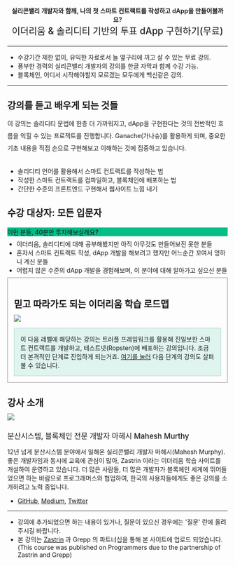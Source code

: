 <!-- description -->
<div class="container">
	<style type="text/css">
	.titles{
		text-align: center;
	}
	.intro h1{
		margin-bottom: 0;
		font-size: 1em;
		font-weight: 600;
	}
	.intro h2{
		margin: 0 0 1em 0;
		font-weight: 500;
	}
	.target h1{
				margin-bottom: 0.5em;
		font-size: 1.5em;
		font-weight: 600;
	}
	.target .panel{
		border-color: #03be87;
	}
	.target .panel .panel-heading{
		background-color: #03be87;
		border-color: #03be87;
	}
	.target .panel .panel-heading .panel-title{
		margin-bottom: 0;
		font-weight: 500;
	}
	.target .panel .panel-body ul{
		margin: 0.5em 0 0.5em 0;
		padding-left: 1.5em;
	}
	.features h1{
		margin-bottom: 0.5em;
		font-size: 1.5em;
		font-weight: 600;
	}
	.features p{
		margin-bottom: 2em;
		line-height: 2em;
	}
	.instructor{
		margin-top: 2em;
	}
	.instructor h1{
		margin-bottom: 0.5em;
		font-size: 1.5em;
		font-weight: 600;		
	}
	.instructor h2{
		font-size: 1.2em;
		font-weight: 500;
	}
	.course-flow h1{
		margin-bottom: 0.5em;
		font-size: 1.5em;
		font-weight: 600;		
	}
	.course-flow{
		padding: 1em;
		border: 1px solid #979797;
	}
	.course-flow p{
		    padding: 1em;
    margin-bottom: 0;
    border: 1px solid #b4d9cf;
		    background-color: #e0f4ef;
	}
</style>
<div class="intro">
	<div class="titles">
		<h1>실리콘밸리 개발자와 함께, 나의 첫 스마트 컨트랙트를 작성하고 dApp을 만들어볼까요?</h1>
		<h2>이더리움 & 솔리디티 기반의 투표 dApp 구현하기(무료)</h2>
	</div>
	<hr>
	<ul>
		<li>수강기간 제한 없이, 유익한 자료로서 늘 옆구리에 끼고 살 수 있는 무료 강의.</li>
		<li>풍부한 경력의 실리콘밸리 개발자의 강의를 한글 자막과 함께 수강 가능.</li>
		<li>블록체인, 어디서 시작해야할지 모르겠는 모두에게 백신같은 강의.</li>
	</ul>
	<hr>
</div>
<div class="features">
	<h1>강의를 듣고 배우게 되는 것들</h1>
	<p>이 강의는 솔리디티 문법에 한층 더 가까워지고, dApp을 구현한다는 것의 전반적인 흐름을 익힐 수 있는 프로젝트를 진행합니다. Ganache(가나슈)를 활용하게 되며, 중요한 기초 내용을 직접 손으로 구현해보고 이해하는 것에 집중하고 있습니다.</p>
	<ul>
		<li>솔리디티 언어를 활용해서 스마트 컨트랙트를 작성하는 법</li>
		<li>작성한 스마트 컨트랙트를 컴파일하고, 블록체인에 배포하는 법</li>
		<li>간단한 수준의 프론트엔드 구현해서 웹사이트 느낌 내기</li>
	</ul>
</div>
<div class="target">
	<h1>수강 대상자: 모든 입문자</h1>
	<div class="panel panel-primary">
		<div class="panel-heading">
			<h4 class="panel-title">이런 분들, 40분만 투자해보실래요?</h4>
		</div>
		<div class="panel-body">
			<ul>
				<li>이더리움, 솔리디티에 대해 공부해봤지만 아직 아무것도 만들어보진 못한 분들</li>
				<li>혼자서 스마트 컨트랙트 작성, dApp 개발을 해보려고 했지만 어느순간 꼬여서 멍하니 계신 분들</li>
				<li>어렵지 않은 수준의 dApp 개발을 경험해보며, 이 분야에 대해 알아가고 싶으신 분들</li>
			</ul>
		</div>
	</div>
</div>
<div class="course-flow">
	<h1>믿고 따라가도 되는 이더리움 학습 로드맵</h1>
<img src="https://s3.ap-northeast-2.amazonaws.com/grepp-cloudfront/programmers_imgs/learn/zastrin-courses/zastrin_courseFlow_compressed.jpg">
<p>이 다음 레벨에 해당하는 강의는 트러플 프레임워크를 활용해 진일보한 스마트 컨트랙트를 개발하고, 테스트넷(Ropsten)에 배포하는 강의입니다. 조금 더 본격적인 단계로 진입하게 되는거죠. <a href="https://programmers.co.kr/learn/courses/7016" target="_blank">여기를 눌러</a> 다음 단계의 강의도 살펴볼 수 있습니다.</p>
</div>
<div class="instructor">
	<h1>강사 소개</h1>
	<div class="row">
		<div class="col-sm-3"><img src="https://s3.ap-northeast-2.amazonaws.com/grepp-cloudfront/programmers_imgs/learn/zastrin-courses/instructor_mahesh_compressed.jpeg"></div>
		<div class="col-sm-9">
			<h2>분산시스템, 블록체인 전문 개발자 마헤시 <span>Mahesh Murthy</span></h2>
			<p>12년 넘게 분산시스템 분야에서 일해온 실리콘밸리 개발자 마헤시(Mahesh Murphy). 좋은 개발자임과 동시에 교육에 관심이 많아, Zastrin 이라는 이더리움 학습 사이트를 개설하여 운영하고 있습니다. 더 많은 사람들, 더 많은 개발자가 블록체인 세계에 뛰어들었으면 하는 바람으로 프로그래머스와 협업하여, 한국의 사용자들에게도 좋은 강의를 소개하려고 노력 중입니다.</p>
			<ul>
				<li><a href="https://github.com/maheshmurthy" target="_blank">GitHub</a>, <a href="https://medium.com/@mvmurthy/latest" target="_blank">Medium</a>, <a href="https://twitter.com/mvmurthy" target="_blank">Twitter</a></li>
			</ul>
		</div>
	</div>
</div>
<hr>
<ul>
	<li>강의에 추가되었으면 하는 내용이 있거나, 질문이 있으신 경우에는 '질문' 란에 올려주시길 바랍니다.</li>
<li>본 강의는 <a href="https://www.zastrin.com/" target="_blank">Zastrin</a> 과 Grepp 의 파트너십을 통해 본 사이트에 업로드 되었습니다. (This course was published on Programmers due to the partnership of Zastrin and Grepp)</li>
</ul>
</div>